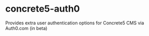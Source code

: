 # concrete5-auth0
Provides extra user authentication options for Concrete5 CMS via Auth0.com (in beta)
